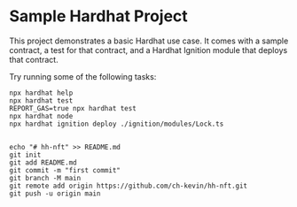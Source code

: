 # Sample Hardhat Project

This project demonstrates a basic Hardhat use case. It comes with a sample contract, a test for that contract, and a Hardhat Ignition module that deploys that contract.

Try running some of the following tasks:

```shell
npx hardhat help
npx hardhat test
REPORT_GAS=true npx hardhat test
npx hardhat node
npx hardhat ignition deploy ./ignition/modules/Lock.ts


echo "# hh-nft" >> README.md
git init
git add README.md
git commit -m "first commit"
git branch -M main
git remote add origin https://github.com/ch-kevin/hh-nft.git
git push -u origin main
```

